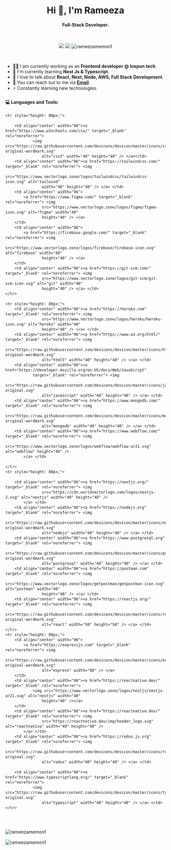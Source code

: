 <h1 align="center">Hi 👋, I'm Rameeza</h1>
<h4 align="center">Full-Stack Developer.</h4>

<br />
<p align="center">
    <a href="https://www.linkedin.com/in/rameeza-memon/"><img
            src="https://img.shields.io/badge/-Rameeza%20Majeed-0077B5?style=flat&logo=Linkedin&logoColor=white" /></a>
    <a href="mailto:haseebzaidi321@gmail.com"><img
            src="https://img.shields.io/badge/-rameeza.memon1@gmail.com-D14836?style=flat&logo=Gmail&logoColor=white" /></a>
    <img src="https://komarev.com/ghpvc/?username=rameezamemon1&label=Profile%20views&color=0e75b6&style=flat"
        alt="rameezamemon1" />
</p>


<br />

- 👨‍💻 I am currently working as an **Frontend developer @ Inspon tech**.
- 🌱 I'm currently learning **Nest Js & Typescript**.
- 💬 I love to talk about **React, Next, Node, AWS, Full Stack Development**.
- 📩 You can reach out to me via **[Email](mailto:rameeza.memon1@gmail.com)**.
- ⚡ Constantly learning new technologies.

<h4 align="left">💻 Languages and Tools:</h4>

<table align="center">

    <tr style="height: 80px;">

        <td align="center" width="96"><a href="https://www.w3schools.com/css/" target="_blank" rel="noreferrer">
                <img src="https://raw.githubusercontent.com/devicons/devicon/master/icons/css3/css3-original-wordmark.svg"
                    alt="css3" width="40" height="40" /> </a></td>
        <td align="center" width="96"><a href="https://tailwindcss.com/" target="_blank" rel="noreferrer"> <img
                    src="https://www.vectorlogo.zone/logos/tailwindcss/tailwindcss-icon.svg" alt="tailwind"
                    width="40" height="40" /> </a> </td>
        <td align="center" width="96">
            <a href="https://www.figma.com/" target="_blank" rel="noreferrer"> <img
                    src="https://www.vectorlogo.zone/logos/figma/figma-icon.svg" alt="figma" width="40"
                    height="40" /> </a>
        </td>
        <td align="center" width="96">
            <a href="https://firebase.google.com/" target="_blank" rel="noreferrer"> <img
                    src="https://www.vectorlogo.zone/logos/firebase/firebase-icon.svg" alt="firebase" width="40"
                    height="40" /> </a>
        </td>
        <td align="center" width="96"><a href="https://git-scm.com/" target="_blank" rel="noreferrer"> <img
                    src="https://www.vectorlogo.zone/logos/git-scm/git-scm-icon.svg" alt="git" width="40"
                    height="40" /> </a> </td>
    </tr>

    <tr style="height: 80px;">
        <td align="center" width="96"><a href="https://heroku.com" target="_blank" rel="noreferrer"> <img
                    src="https://www.vectorlogo.zone/logos/heroku/heroku-icon.svg" alt="heroku" width="40"
                    height="40" /> </a> </td>
        <td align="center" width="96"><a href="https://www.w3.org/html/" target="_blank" rel="noreferrer"> <img
                    src="https://raw.githubusercontent.com/devicons/devicon/master/icons/html5/html5-original-wordmark.svg"
                    alt="html5" width="40" height="40" /> </a> </td>
        <td align="center" width="96"><a href="https://developer.mozilla.org/en-US/docs/Web/JavaScript"
                target="_blank" rel="noreferrer"> <img
                    src="https://raw.githubusercontent.com/devicons/devicon/master/icons/javascript/javascript-original.svg"
                    alt="javascript" width="40" height="40" /> </a> </td>
        <td align="center" width="96"><a href="https://www.mongodb.com/" target="_blank" rel="noreferrer"> <img
                    src="https://raw.githubusercontent.com/devicons/devicon/master/icons/mongodb/mongodb-original-wordmark.svg"
                    alt="mongodb" width="40" height="40" /> </a> </td>
        <td align="center" width="96"><a href="https://www.webflow.com/" target="_blank" rel="noreferrer"> <img
                    src="https://www.vectorlogo.zone/logos/webflow/webflow-ar21.svg" alt="webflow" height="40" />
            </a> </td>

    </tr>
    <tr style="height: 80px;">

        <td align="center" width="96"><a href="https://nextjs.org/" target="_blank" rel="noreferrer"> <img
                    src="https://cdn.worldvectorlogo.com/logos/nextjs-2.svg" alt="nextjs" width="40" height="40" />
            </a> </td>
        <td align="center" width="96"><a href="https://nodejs.org" target="_blank" rel="noreferrer"> <img
                    src="https://raw.githubusercontent.com/devicons/devicon/master/icons/nodejs/nodejs-original-wordmark.svg"
                    alt="nodejs" width="40" height="40" /> </a> </td>
        <td align="center" width="96"><a href="https://www.postgresql.org" target="_blank" rel="noreferrer"> <img
                    src="https://raw.githubusercontent.com/devicons/devicon/master/icons/postgresql/postgresql-original-wordmark.svg"
                    alt="postgresql" width="40" height="40" /> </a> </td>
        <td align="center" width="96"><a href="https://postman.com" target="_blank" rel="noreferrer"> <img
                    src="https://www.vectorlogo.zone/logos/getpostman/getpostman-icon.svg" alt="postman" width="40"
                    height="40" /> </a> </td>
        <td align="center" width="96"><a href="https://reactjs.org/" target="_blank" rel="noreferrer"> <img
                    src="https://raw.githubusercontent.com/devicons/devicon/master/icons/react/react-original-wordmark.svg"
                    alt="react" width="50" height="50" /> </a> </td>
    </tr>
    <tr style="height: 80px;">
        <td align="center" width="96">
            <a href="https://expressjs.com" target="_blank" rel="noreferrer"> <img
                    src="https://raw.githubusercontent.com/devicons/devicon/master/icons/express/express-original-wordmark.svg"
                    alt="express" width="60" /> </a>
        </td>
        <td align="center" width="96"><a href="https://reactnative.dev/" target="_blank" rel="noreferrer">
                <img src="https://www.vectorlogo.zone/logos/nestjs/nestjs-ar21.svg" alt="nestjs" width="40"
                    height="40" /></a>
        </td>
        <td align="center" width="96"><a href="https://reactnative.dev/" target="_blank" rel="noreferrer"> <img
                    src="https://reactnative.dev/img/header_logo.svg" alt="reactnative" width="40" height="40" />
            </a> </td>
        <td align="center" width="96"><a href="https://redux.js.org" target="_blank" rel="noreferrer"> <img
                    src="https://raw.githubusercontent.com/devicons/devicon/master/icons/redux/redux-original.svg"
                    alt="redux" width="40" height="40" /> </a> </td>

        <td align="center" width="96"><a href="https://www.typescriptlang.org/" target="_blank" rel="noreferrer">
                <img src="https://raw.githubusercontent.com/devicons/devicon/master/icons/typescript/typescript-original.svg"
                    alt="typescript" width="40" height="40" /> </a> </td>
    </tr>
</table>

<br />

<p><img align="center"
        src="https://github-readme-stats.vercel.app/api/top-langs?username=rameezamemon1&show_icons=true&locale=en&layout=compact"
        alt="rameezamemon1" /></p>

<p><img align="center"
        src="https://github-readme-stats.vercel.app/api?username=rameezamemon1&show_icons=true&locale=en"
        alt="rameezamemon1" /></p>
